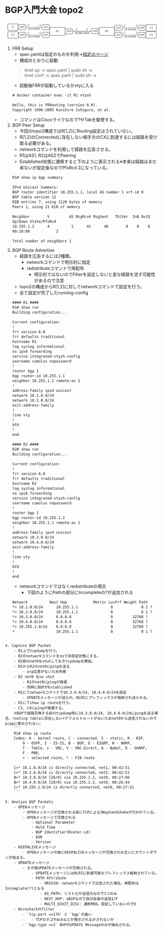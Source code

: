 # BGP入門大会 topo2

![topo2](topo2.png)

1. FRR Setup
    - spec.yamlは指定のものを利用→[指定のページ](https://github.com/seccamp-z/2021Z4/tree/main/0x02)
    - 構成のとおりに起動
    > tinet up -c spec.yaml | sudo sh -x  
    > tinet conf -c spec.yaml | sudo sh -x
    - 起動後FRRが起動しているかvtyに入る
    ```
    # docker container exec -it R1 vtysh

    Hello, this is FRRouting (version 6.0).
    Copyright 1996-2005 Kunihiro Ishiguro, et al.
    ```
    - コマンドはCiscoライクなので?やTabを駆使する。
2. BGP Peer Setup
    - 今回のtopo2構成ではR[1,2]にRouting設定はされていない。
    - R[1,2]のConnectedに存在しない相手方のCXに到達するには経路を受け取る必要がある。
    - networkコマンドを利用して経路を広告させる。
    - R1はAS1, R2はAS2でPeering
    - Established状態に遷移すると下のように表示される※本来は経路はまだ来ないが設定後なのでPfxRcd 2になっている。
    ```
    R1# show ip bgp summary

    IPv4 Unicast Summary:
    BGP router identifier 10.255.1.1, local AS number 1 vrf-id 0
    BGP table version 12
    RIB entries 7, using 1120 bytes of memory
    Peers 1, using 21 KiB of memory

    Neighbor        V         AS MsgRcvd MsgSent   TblVer  InQ OutQ  Up/Down State/PfxRcd
    10.255.1.2      4          2      41      46        0    0    0 00:18:00            2

    Total number of neighbors 1
    ```
3. BGP Route Advertise
    - 経路を広告するには2種類。
        - networkコマンドで明示的に指定
        - redistributeコマンドで再配布
            - 明示的ではないのでFilterを設定しないと変な経路を流す可能性があるので注意
    - topo2の構成からR[1,2]に対してnetworkコマンドで設定を行う。
    - 全て設定が完了したrunning-config
    ```
    #### R1 ####
    R1# show run
    Building configuration...

    Current configuration:
    !
    frr version 6.0
    frr defaults traditional
    hostname R1
    log syslog informational
    no ipv6 forwarding
    service integrated-vtysh-config
    username cumulus nopassword
    !
    router bgp 1
    bgp router-id 10.255.1.1
    neighbor 10.255.1.2 remote-as 2
    !
    address-family ipv4 unicast
    network 10.1.0.0/24
    network 10.2.0.0/24
    exit-address-family
    !
    line vty
    !
    bfd
    !
    end

    #### R2 ####
    R2# show run
    Building configuration...

    Current configuration:
    !
    frr version 6.0
    frr defaults traditional
    hostname R2
    log syslog informational
    no ipv6 forwarding
    service integrated-vtysh-config
    username cumulus nopassword
    !
    router bgp 2
    bgp router-id 10.255.1.2
    neighbor 10.255.1.1 remote-as 1
    !
    address-family ipv4 unicast
    network 10.3.0.0/24
    network 10.4.0.0/24
    exit-address-family
    !
    line vty
    !
    bfd
    !
    end
    ```
    - networkコマンドではなくredistributeの場合
        - 下図のようにPathの部分にIncompleteの?が追加される
    ```
    Network          Next Hop            Metric LocPrf Weight Path
    *> 10.1.0.0/24      10.255.1.1               0             0 1 ?
    *> 10.2.0.0/24      10.255.1.1               0             0 1 ?
    *> 10.3.0.0/24      0.0.0.0                  0         32768 ?
    *> 10.4.0.0/24      0.0.0.0                  0         32768 ?
    *> 10.255.1.0/24    0.0.0.0                  0         32768 ?
    *                   10.255.1.1               0             0 1 ?
```

4. Capture BGP Packet
    - R1上でtcpdumpを行う。
    - R2のnetworkコマンドをnoで未設定状態にする。
    - R2側のnet0をshutしておきtcpdumpを開始。
    - R1からR2のnet0にpingを送る
        - arp応答がないため失敗
    - R2 net0 をno shut
        - R2のnet0にpingが疎通
        - 同時にBGPがEstablished
    - R2にてnetworkコマンドで10.3.0.0/24, 10.4.0.0/24を設定
        - UPDATEメッセージが送られ、NLRIにプレフィックスが格納され送られる。
    - R1にてshow ip routeを行う。
    - C3, C4にpingが疎通する。
    ※BGPで経路交換する前のtcpdump時に10.3.0.0/24, 10.4.0.0/24にpingを送る場合、routing tableに存在しない+デフォルトルートがないためnet0から送信されないのでpcapに表示されない。
    ```
    R1# show ip route
    Codes: K - kernel route, C - connected, S - static, R - RIP,
        O - OSPF, I - IS-IS, B - BGP, E - EIGRP, N - NHRP,
        T - Table, v - VNC, V - VNC-Direct, A - Babel, D - SHARP,
        F - PBR,
        > - selected route, * - FIB route

    C>* 10.1.0.0/24 is directly connected, net1, 00:42:51
    C>* 10.2.0.0/24 is directly connected, net2, 00:42:51
    B>* 10.3.0.0/24 [20/0] via 10.255.1.2, net0, 00:27:06
    B>* 10.4.0.0/24 [20/0] via 10.255.1.2, net0, 00:26:43
    C>* 10.255.1.0/24 is directly connected, net0, 00:27:31
    ```

5. Analyze BGP Packets
    - OPENメッセージ
        - OPENメッセージが交換される前にTCPによる3Wayhandshakeが行われている。
        - OPENメッセージで交換される
            - Optional Parameter
            - Hold Time
            - BGP Identifier(Router-id)
            - ASN
            - Version
    - KEEPALIVEメッセージ
        - OPENメッセージの後にKEEPALIVEメッセージが交換されお互いにカウントダウンが始まる。
    - UPDATEメッセージ
        - その後UPDATEメッセージが交換される。
            - UPDATEメッセージにはNLRIに到達可能なプレフィックス格納されている。
            - PATH Attribute
                - ORIGIN: networkコマンドで広告された場合。再配布はIncomplate(?)となる
                - AS_PATH: リストだが送信元なので1つのみ
                - NEXT_HOP: eBGPなので自分自身の送信I/F
                - MULTI_EXXIT_DISC: 通称MED。設定していないので0
    - Wiresharkのfilter
        - `tcp.port ==179` と `bgp`の違い
            - TCPのネゴやAckなどが表示されるかされないか
        - `bgp.type ==2` BGPのUPDATE Messageのみが抽出される。
